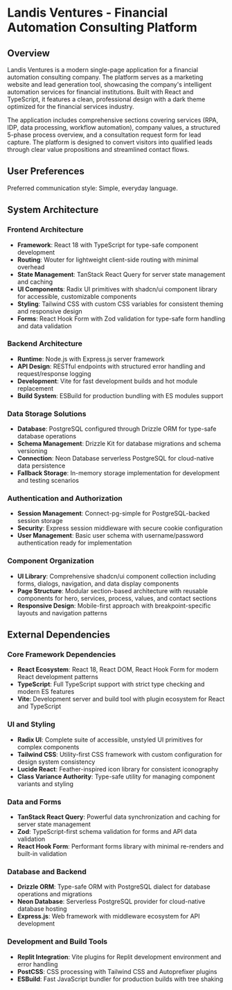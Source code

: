 # Landis Ventures - Financial Automation Consulting Platform

## Overview

Landis Ventures is a modern single-page application for a financial automation consulting company. The platform serves as a marketing website and lead generation tool, showcasing the company's intelligent automation services for financial institutions. Built with React and TypeScript, it features a clean, professional design with a dark theme optimized for the financial services industry.

The application includes comprehensive sections covering services (RPA, IDP, data processing, workflow automation), company values, a structured 5-phase process overview, and a consultation request form for lead capture. The platform is designed to convert visitors into qualified leads through clear value propositions and streamlined contact flows.

## User Preferences

Preferred communication style: Simple, everyday language.

## System Architecture

### Frontend Architecture
- **Framework**: React 18 with TypeScript for type-safe component development
- **Routing**: Wouter for lightweight client-side routing with minimal overhead
- **State Management**: TanStack React Query for server state management and caching
- **UI Components**: Radix UI primitives with shadcn/ui component library for accessible, customizable components
- **Styling**: Tailwind CSS with custom CSS variables for consistent theming and responsive design
- **Forms**: React Hook Form with Zod validation for type-safe form handling and data validation

### Backend Architecture
- **Runtime**: Node.js with Express.js server framework
- **API Design**: RESTful endpoints with structured error handling and request/response logging
- **Development**: Vite for fast development builds and hot module replacement
- **Build System**: ESBuild for production bundling with ES modules support

### Data Storage Solutions
- **Database**: PostgreSQL configured through Drizzle ORM for type-safe database operations
- **Schema Management**: Drizzle Kit for database migrations and schema versioning
- **Connection**: Neon Database serverless PostgreSQL for cloud-native data persistence
- **Fallback Storage**: In-memory storage implementation for development and testing scenarios

### Authentication and Authorization
- **Session Management**: Connect-pg-simple for PostgreSQL-backed session storage
- **Security**: Express session middleware with secure cookie configuration
- **User Management**: Basic user schema with username/password authentication ready for implementation

### Component Organization
- **UI Library**: Comprehensive shadcn/ui component collection including forms, dialogs, navigation, and data display components
- **Page Structure**: Modular section-based architecture with reusable components for hero, services, process, values, and contact sections
- **Responsive Design**: Mobile-first approach with breakpoint-specific layouts and navigation patterns

## External Dependencies

### Core Framework Dependencies
- **React Ecosystem**: React 18, React DOM, React Hook Form for modern React development patterns
- **TypeScript**: Full TypeScript support with strict type checking and modern ES features
- **Vite**: Development server and build tool with plugin ecosystem for React and TypeScript

### UI and Styling
- **Radix UI**: Complete suite of accessible, unstyled UI primitives for complex components
- **Tailwind CSS**: Utility-first CSS framework with custom configuration for design system consistency
- **Lucide React**: Feather-inspired icon library for consistent iconography
- **Class Variance Authority**: Type-safe utility for managing component variants and styling

### Data and Forms
- **TanStack React Query**: Powerful data synchronization and caching for server state management
- **Zod**: TypeScript-first schema validation for forms and API data validation
- **React Hook Form**: Performant forms library with minimal re-renders and built-in validation

### Database and Backend
- **Drizzle ORM**: Type-safe ORM with PostgreSQL dialect for database operations and migrations
- **Neon Database**: Serverless PostgreSQL provider for cloud-native database hosting
- **Express.js**: Web framework with middleware ecosystem for API development

### Development and Build Tools
- **Replit Integration**: Vite plugins for Replit development environment and error handling
- **PostCSS**: CSS processing with Tailwind CSS and Autoprefixer plugins
- **ESBuild**: Fast JavaScript bundler for production builds with tree shaking